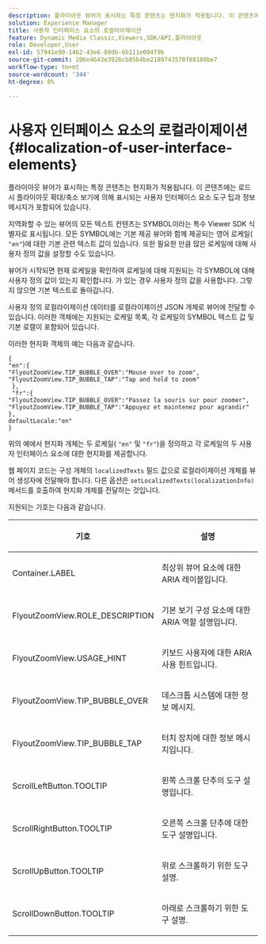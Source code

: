 ```yaml
---
description: 플라이아웃 뷰어가 표시하는 특정 콘텐츠는 현지화가 적용됩니다. 이 콘텐츠에는 로드 시 플라이아웃 확대/축소 보기에 의해 표시되는 사용자 인터페이스 요소 도구 팁과 정보 메시지가 포함되어 있습니다.
solution: Experience Manager
title: 사용자 인터페이스 요소의 로컬라이제이션
feature: Dynamic Media Classic,Viewers,SDK/API,플라이아웃
role: Developer,User
exl-id: 57941e90-1462-43e6-80db-6b111e004f9b
source-git-commit: 206e4643e3926cb85b4be2189743578f88180be7
workflow-type: tm+mt
source-wordcount: '344'
ht-degree: 0%

---
```


# 사용자 인터페이스 요소의 로컬라이제이션{#localization-of-user-interface-elements}

플라이아웃 뷰어가 표시하는 특정 콘텐츠는 현지화가 적용됩니다. 이 콘텐츠에는 로드 시 플라이아웃 확대/축소 보기에 의해 표시되는 사용자 인터페이스 요소 도구 팁과 정보 메시지가 포함되어 있습니다.

지역화할 수 있는 뷰어의 모든 텍스트 컨텐츠는 SYMBOL이라는 특수 Viewer SDK 식별자로 표시됩니다. 모든 SYMBOL에는 기본 제공 뷰어와 함께 제공되는 영어 로케일( `"en"`)에 대한 기본 관련 텍스트 값이 있습니다. 또한 필요한 만큼 많은 로케일에 대해 사용자 정의 값을 설정할 수도 있습니다.

뷰어가 시작되면 현재 로케일을 확인하여 로케일에 대해 지원되는 각 SYMBOL에 대해 사용자 정의 값이 있는지 확인합니다. 가 있는 경우 사용자 정의 값을 사용합니다. 그렇지 않으면 기본 텍스트로 돌아갑니다.

사용자 정의 로컬라이제이션 데이터를 로컬라이제이션 JSON 개체로 뷰어에 전달할 수 있습니다. 이러한 객체에는 지원되는 로케일 목록, 각 로케일의 SYMBOL 텍스트 값 및 기본 로캘이 포함되어 있습니다.

이러한 현지화 객체의 예는 다음과 같습니다.

```
{ 
"en":{ 
"FlyoutZoomView.TIP_BUBBLE_OVER":"Mouse over to zoom", 
"FlyoutZoomView.TIP_BUBBLE_TAP":"Tap and hold to zoom" 
 }, 
 "fr":{ 
"FlyoutZoomView.TIP_BUBBLE_OVER":"Passez la souris sur pour zoomer", 
"FlyoutZoomView.TIP_BUBBLE_TAP":"Appuyez et maintenez pour agrandir" 
}, 
defaultLocale:"en" 
}
```

위의 예에서 현지화 개체는 두 로케일( `"en"` 및 `"fr"`)을 정의하고 각 로케일의 두 사용자 인터페이스 요소에 대한 현지화를 제공합니다.

웹 페이지 코드는 구성 개체의 `localizedTexts` 필드 값으로 로컬라이제이션 개체를 뷰어 생성자에 전달해야 합니다. 다른 옵션은 `setLocalizedTexts(localizationInfo)` 메서드를 호출하여 현지화 개체를 전달하는 것입니다.

지원되는 기호는 다음과 같습니다.

<table id="table_58C40353B7244335872350C98DF2CFB3"> 
 <thead> 
  <tr> 
   <th colname="col1" class="entry"> <p>기호 </p> </th> 
   <th colname="col2" class="entry"> <p>설명 </p> </th> 
  </tr> 
 </thead>
 <tbody> 
  <tr> 
   <td colname="col1"> <p> <span class="codeph"> Container.LABEL  </span> </p> </td> 
   <td colname="col2"> <p>최상위 뷰어 요소에 대한 ARIA 레이블입니다. </p> </td> 
  </tr> 
  <tr> 
   <td colname="col1"> <p> <span class="codeph"> FlyoutZoomView.ROLE_DESCRIPTION  </span> </p> </td> 
   <td colname="col2"> <p>기본 보기 구성 요소에 대한 ARIA 역할 설명입니다. </p> </td> 
  </tr> 
  <tr> 
   <td colname="col1"> <p> <span class="codeph"> FlyoutZoomView.USAGE_HINT  </span> </p> </td> 
   <td colname="col2"> <p>키보드 사용자에 대한 ARIA 사용 힌트입니다. </p> </td> 
  </tr> 
  <tr> 
   <td colname="col1"> <p> <span class="codeph"> FlyoutZoomView.TIP_BUBBLE_OVER  </span> </p> </td> 
   <td colname="col2"> <p>데스크톱 시스템에 대한 정보 메시지. </p> </td> 
  </tr> 
  <tr> 
   <td colname="col1"> <p> <span class="codeph"> FlyoutZoomView.TIP_BUBBLE_TAP  </span> </p> </td> 
   <td colname="col2"> <p>터치 장치에 대한 정보 메시지입니다. </p> </td> 
  </tr> 
  <tr> 
   <td colname="col1"> <p> <span class="codeph"> ScrollLeftButton.TOOLTIP  </span> </p> </td> 
   <td colname="col2"> <p>왼쪽 스크롤 단추의 도구 설명입니다. </p> </td> 
  </tr> 
  <tr> 
   <td colname="col1"> <p> <span class="codeph"> ScrollRightButton.TOOLTIP  </span> </p> </td> 
   <td colname="col2"> <p>오른쪽 스크롤 단추에 대한 도구 설명입니다. </p> </td> 
  </tr> 
  <tr> 
   <td colname="col1"> <p> <span class="codeph"> ScrollUpButton.TOOLTIP  </span> </p> </td> 
   <td colname="col2"> <p>위로 스크롤하기 위한 도구 설명. </p> </td> 
  </tr> 
  <tr> 
   <td colname="col1"> <p> <span class="codeph"> ScrollDownButton.TOOLTIP  </span> </p> </td> 
   <td colname="col2"> <p>아래로 스크롤하기 위한 도구 설명. </p> </td> 
  </tr> 
 </tbody> 
</table>
